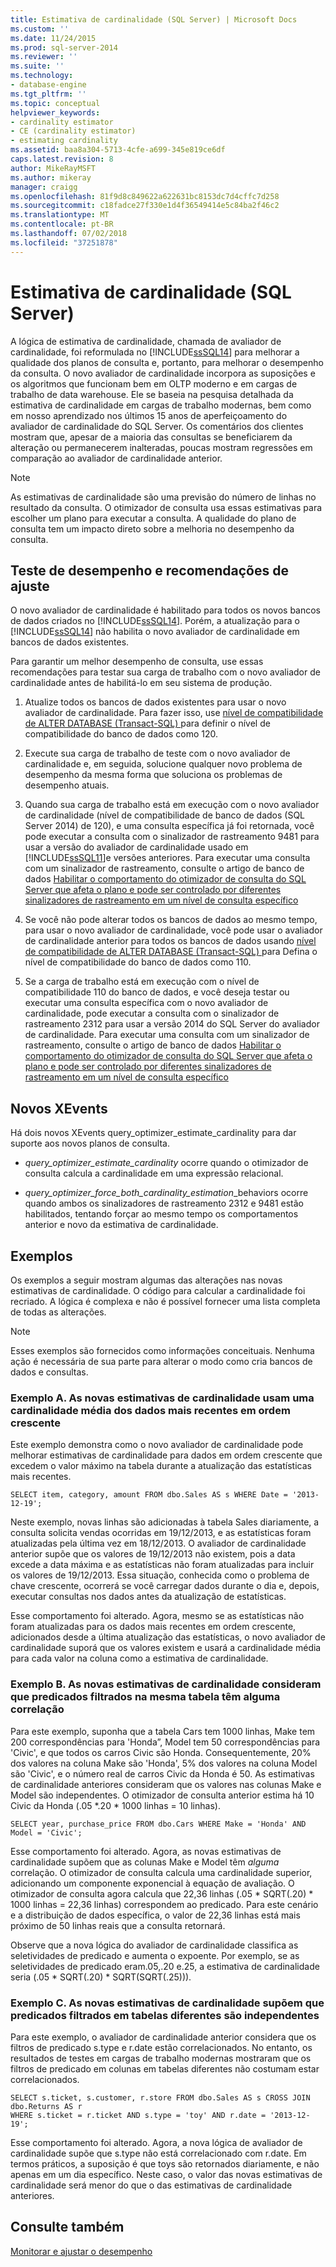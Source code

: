 ```yaml
---
title: Estimativa de cardinalidade (SQL Server) | Microsoft Docs
ms.custom: ''
ms.date: 11/24/2015
ms.prod: sql-server-2014
ms.reviewer: ''
ms.suite: ''
ms.technology:
- database-engine
ms.tgt_pltfrm: ''
ms.topic: conceptual
helpviewer_keywords:
- cardinality estimator
- CE (cardinality estimator)
- estimating cardinality
ms.assetid: baa8a304-5713-4cfe-a699-345e819ce6df
caps.latest.revision: 8
author: MikeRayMSFT
ms.author: mikeray
manager: craigg
ms.openlocfilehash: 81f9d8c849622a622631bc8153dc7d4cffc7d258
ms.sourcegitcommit: c18fadce27f330e1d4f36549414e5c84ba2f46c2
ms.translationtype: MT
ms.contentlocale: pt-BR
ms.lasthandoff: 07/02/2018
ms.locfileid: "37251878"
---
```

# <a name="cardinality-estimation-sql-server"></a>Estimativa de cardinalidade (SQL Server)
  A lógica de estimativa de cardinalidade, chamada de avaliador de cardinalidade, foi reformulada no [!INCLUDE[ssSQL14](../../includes/sssql14-md.md)] para melhorar a qualidade dos planos de consulta e, portanto, para melhorar o desempenho da consulta. O novo avaliador de cardinalidade incorpora as suposições e os algoritmos que funcionam bem em OLTP moderno e em cargas de trabalho de data warehouse. Ele se baseia na pesquisa detalhada da estimativa de cardinalidade em cargas de trabalho modernas, bem como em nosso aprendizado nos últimos 15 anos de aperfeiçoamento do avaliador de cardinalidade do SQL Server. Os comentários dos clientes mostram que, apesar de a maioria das consultas se beneficiarem da alteração ou permanecerem inalteradas, poucas mostram regressões em comparação ao avaliador de cardinalidade anterior.  
  
> [!NOTE]  
>  As estimativas de cardinalidade são uma previsão do número de linhas no resultado da consulta. O otimizador de consulta usa essas estimativas para escolher um plano para executar a consulta. A qualidade do plano de consulta tem um impacto direto sobre a melhoria no desempenho da consulta.  
  
## <a name="performance-testing-and-tuning-recommendations"></a>Teste de desempenho e recomendações de ajuste  
 O novo avaliador de cardinalidade é habilitado para todos os novos bancos de dados criados no [!INCLUDE[ssSQL14](../../includes/sssql14-md.md)]. Porém, a atualização para o [!INCLUDE[ssSQL14](../../includes/sssql14-md.md)] não habilita o novo avaliador de cardinalidade em bancos de dados existentes.  
  
 Para garantir um melhor desempenho de consulta, use essas recomendações para testar sua carga de trabalho com o novo avaliador de cardinalidade antes de habilitá-lo em seu sistema de produção.  
  
1.  Atualize todos os bancos de dados existentes para usar o novo avaliador de cardinalidade. Para fazer isso, use [nível de compatibilidade de ALTER DATABASE &#40;Transact-SQL&#41; ](/sql/t-sql/statements/alter-database-transact-sql-compatibility-level) para definir o nível de compatibilidade do banco de dados como 120.  
  
2.  Execute sua carga de trabalho de teste com o novo avaliador de cardinalidade e, em seguida, solucione qualquer novo problema de desempenho da mesma forma que soluciona os problemas de desempenho atuais.  
  
3.  Quando sua carga de trabalho está em execução com o novo avaliador de cardinalidade (nível de compatibilidade de banco de dados (SQL Server 2014) de 120), e uma consulta específica já foi retornada, você pode executar a consulta com o sinalizador de rastreamento 9481 para usar a versão do avaliador de cardinalidade usado em [!INCLUDE[ssSQL11](../../includes/sssql11-md.md)]e versões anteriores. Para executar uma consulta com um sinalizador de rastreamento, consulte o artigo de banco de dados [Habilitar o comportamento do otimizador de consulta do SQL Server que afeta o plano e pode ser controlado por diferentes sinalizadores de rastreamento em um nível de consulta específico](http://support.microsoft.com/kb/2801413)  
  
4.  Se você não pode alterar todos os bancos de dados ao mesmo tempo, para usar o novo avaliador de cardinalidade, você pode usar o avaliador de cardinalidade anterior para todos os bancos de dados usando [nível de compatibilidade de ALTER DATABASE &#40;Transact-SQL&#41; ](/sql/t-sql/statements/alter-database-transact-sql-compatibility-level) para Defina o nível de compatibilidade do banco de dados como 110.  
  
5.  Se a carga de trabalho está em execução com o nível de compatibilidade 110 do banco de dados, e você deseja testar ou executar uma consulta específica com o novo avaliador de cardinalidade, pode executar a consulta com o sinalizador de rastreamento 2312 para usar a versão 2014 do SQL Server do avaliador de cardinalidade.  Para executar uma consulta com um sinalizador de rastreamento, consulte o artigo de banco de dados [Habilitar o comportamento do otimizador de consulta do SQL Server que afeta o plano e pode ser controlado por diferentes sinalizadores de rastreamento em um nível de consulta específico](http://support.microsoft.com/kb/2801413)  
  
## <a name="new-xevents"></a>Novos XEvents  
 Há dois novos XEvents query_optimizer_estimate_cardinality para dar suporte aos novos planos de consulta.  
  
-   *query_optimizer_estimate_cardinality* ocorre quando o otimizador de consulta calcula a cardinalidade em uma expressão relacional.  
  
-   *query_optimizer_force_both_cardinality_estimation*_behaviors ocorre quando ambos os sinalizadores de rastreamento 2312 e 9481 estão habilitados, tentando forçar ao mesmo tempo os comportamentos anterior e novo da estimativa de cardinalidade.  
  
## <a name="examples"></a>Exemplos  
 Os exemplos a seguir mostram algumas das alterações nas novas estimativas de cardinalidade. O código para calcular a cardinalidade foi recriado. A lógica é complexa e não é possível fornecer uma lista completa de todas as alterações.  
  
> [!NOTE]  
>  Esses exemplos são fornecidos como informações conceituais. Nenhuma ação é necessária de sua parte para alterar o modo como cria bancos de dados e consultas.  
  
### <a name="example-a-new-cardinality-estimates-use-an-average-cardinality-for-recently-added-ascending-data"></a>Exemplo A. As novas estimativas de cardinalidade usam uma cardinalidade média dos dados mais recentes em ordem crescente  
 Este exemplo demonstra como o novo avaliador de cardinalidade pode melhorar estimativas de cardinalidade para dados em ordem crescente que excedem o valor máximo na tabela durante a atualização das estatísticas mais recentes.  
  
```  
SELECT item, category, amount FROM dbo.Sales AS s WHERE Date = '2013-12-19';  
```  
  
 Neste exemplo, novas linhas são adicionadas à tabela Sales diariamente, a consulta solicita vendas ocorridas em 19/12/2013, e as estatísticas foram atualizadas pela última vez em 18/12/2013. O avaliador de cardinalidade anterior supõe que os valores de 19/12/2013 não existem, pois a data excede a data máxima e as estatísticas não foram atualizadas para incluir os valores de 19/12/2013. Essa situação, conhecida como o problema de chave crescente, ocorrerá se você carregar dados durante o dia e, depois, executar consultas nos dados antes da atualização de estatísticas.  
  
 Esse comportamento foi alterado. Agora, mesmo se as estatísticas não foram atualizadas para os dados mais recentes em ordem crescente, adicionados desde a última atualização das estatísticas, o novo avaliador de cardinalidade suporá que os valores existem e usará a cardinalidade média para cada valor na coluna como a estimativa de cardinalidade.  
  
### <a name="example-b-new-cardinality-estimates-assume-filtered-predicates-on-the-same-table-have-some-correlation"></a>Exemplo B. As novas estimativas de cardinalidade consideram que predicados filtrados na mesma tabela têm alguma correlação  
 Para este exemplo, suponha que a tabela Cars tem 1000 linhas, Make tem 200 correspondências para 'Honda”, Model tem 50 correspondências para 'Civic', e que todos os carros Civic são Honda. Consequentemente, 20% dos valores na coluna Make são 'Honda', 5% dos valores na coluna Model são 'Civic', e o número real de carros Civic da Honda é 50. As estimativas de cardinalidade anteriores consideram que os valores nas colunas Make e Model são independentes. O otimizador de consulta anterior estima há 10 Civic da Honda (.05 *.20 \* 1000 linhas = 10 linhas).  
  
```  
SELECT year, purchase_price FROM dbo.Cars WHERE Make = 'Honda' AND Model = 'Civic';  
```  
  
 Esse comportamento foi alterado. Agora, as novas estimativas de cardinalidade supõem que as colunas Make e Model têm *alguma* correlação. O otimizador de consulta calcula uma cardinalidade superior, adicionando um componente exponencial à equação de avaliação. O otimizador de consulta agora calcula que 22,36 linhas (.05 * SQRT(.20) \* 1000 linhas = 22,36 linhas) correspondem ao predicado. Para este cenário e a distribuição de dados específica, o valor de 22,36 linhas está mais próximo de 50 linhas reais que a consulta retornará.  
  
 Observe que a nova lógica do avaliador de cardinalidade classifica as seletividades de predicado e aumenta o expoente. Por exemplo, se as seletividades de predicado eram.05,.20 e.25, a estimativa de cardinalidade seria (.05 * SQRT(.20) \* SQRT(SQRT(.25))).  
  
### <a name="example-c-new-cardinality-estimates-assume-filtered-predicates-on-different-tables-are-independent"></a>Exemplo C. As novas estimativas de cardinalidade supõem que predicados filtrados em tabelas diferentes são independentes  
 Para este exemplo, o avaliador de cardinalidade anterior considera que os filtros de predicado s.type e r.date estão correlacionados. No entanto, os resultados de testes em cargas de trabalho modernas mostraram que os filtros de predicado em colunas em tabelas diferentes não costumam estar correlacionados.  
  
```  
SELECT s.ticket, s.customer, r.store FROM dbo.Sales AS s CROSS JOIN dbo.Returns AS r  
WHERE s.ticket = r.ticket AND s.type = 'toy' AND r.date = '2013-12-19';  
```  
  
 Esse comportamento foi alterado. Agora, a nova lógica de avaliador de cardinalidade supõe que s.type não está correlacionado com r.date. Em termos práticos, a suposição é que toys são retornados diariamente, e não apenas em um dia específico. Neste caso, o valor das novas estimativas de cardinalidade será menor do que o das estimativas de cardinalidade anteriores.  
  
## <a name="see-also"></a>Consulte também  
 [Monitorar e ajustar o desempenho](monitor-and-tune-for-performance.md)  
  
  
